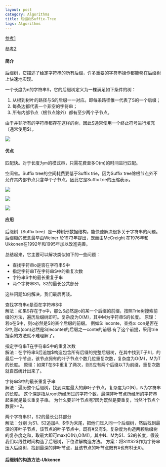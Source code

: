 ```yaml
---
layout: post
category: Algorithms
title: 后缀树Suffix-Tree
tags: Algorithms
---
```


[参考1](https://blog.csdn.net/u013949069/article/details/78056102)

[参考2](https://blog.csdn.net/v_july_v/article/details/6897097)

#### 简介

后缀树，它描述了给定字符串的所有后缀，许多重要的字符串操作都能够在后缀树上快速地实现。

一个长度为n的字符串S，它的后缀树定义为一棵满足如下条件的树：

1. 从根到树叶的路径与S的后缀一一对应。即每条路径惟一代表了S的一个后缀；
2. 每条边都代表一个非空的字符串；
3. 所有内部节点（根节点除外）都有至少两个子节点。

由于并非所有的字符串都存在这样的树，因此S通常使用一个终止符号进行填充（通常使用$）。

![](https://cdn.jsdelivr.net/gh/mafulong/mdPic@master/images/cbc0942c49766bad09ba134b41e81295.gif)

#### 优点
匹配快。对于长度为m的模式串，只需花费至多O(m)的时间进行匹配。

空间省。Suffix tree的空间耗费要低于Suffix trie，因为Suffix tree除根节点外不允许其内部节点只含单个子节点，因此它是Suffix trie的压缩表示。

![](https://cdn.jsdelivr.net/gh/mafulong/mdPic@master/images/7a75afe1c22113474dc0cf803ae94d71.gif)

![](https://cdn.jsdelivr.net/gh/mafulong/mdPic@master/images/dda895e1efbf5f4cca68f520d6b6a263.gif)

![](https://cdn.jsdelivr.net/gh/mafulong/mdPic@master/images/5a5d8cc3d02d8e1e11b7bb793c0d105d.jpeg)



#### 应用

后缀树（Suffix tree）是一种树形数据结构，能快速解决很多关于字符串的问题。后缀樹的概念最早由Weiner 於1973年提出，既而由McCreight 在1976年和Ukkonen在1992年和1995年加以改進完善。

总结起来，它主要可以解决类似如下的一些问题：

- 查找字符串o是否在字符串S中
- 指定字符串T在字符串S中的重复次数
- 字符串S中的最长重复子串
- 两个字符串S1，S2的最长公共部分

这些问题如何解决，我们最后再谈。


查找字符串o是否在字符串S中  
解法：如果S存在于o中，那么S必然是o的某一个后缀的前缀，按照Trie树搜索前缀的方法，遍历后缀树即可。复杂度为O(M)，其中M为字符串S的长度。
原理：若o在S中，则o必然是S的某个后缀的前缀。 
例如S: leconte，查找o: con是否在S中,则o(con)必然是S(leconte)的后缀之一conte的前缀.有了这个前提，采用trie搜索的方法就不难理解了。

指定字符串T在字符串S中的重复次数  
解法：在字符串S后追加$构造包含所有后缀的完整后缀树，在其中找到T子川，的最后一个节点，该节点拥有的叶子节点个数几位重复次数，复杂度为O(M)，M为T的长度。
原理：如果T在S中重复了两次，则S应有两个后缀以T为前缀，重复次数就自然统计出来了。

字符串S中的最长重复子串  
解法：遍历整个后缀树，找到深度最大的非叶子节点，复杂度为O(N)，N为字符串的长度。
这个深是指从root所经历过的字符个数，最深非叶节点所经历的字符串起来就是最长重复子串。 
为什么要非叶节点呢?因为既然是要重复，当然叶节点个数要>=2。 

两个字符串S1，S2的最长公共部分  
解法：分别 为S1、S2追加#、$作为末尾，把他们压入同一个后缀树，然后找到最深的非叶子节点，该节点的叶子节点中，既有#又有$。复杂度为构造两颗后缀树的复杂度之和，取最大即可max(O(N),O(M))，其中N、M为S1、S2的长度，假设我们以线性时间构造了后缀树，下位讲解构造方法。
方案：将S1#S2$作为字符串压入后缀树，找到最深的非叶节点，且该节点的叶节点既有#也有$(无#)。 

#### 后缀树的构造方法-Ukkonen
